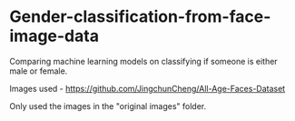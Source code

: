 # Gender-classification-from-face-image-data
Comparing machine learning models on classifying if someone is either male or female.

Images used - https://github.com/JingchunCheng/All-Age-Faces-Dataset

Only used the images in the "original images" folder.

